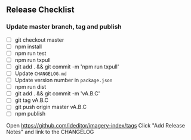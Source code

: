 ## Release Checklist

### Update master branch, tag and publish
- [ ] git checkout master
- [ ] npm install
- [ ] npm run test
- [ ] npm run txpull
- [ ] git add . && git commit -m 'npm run txpull'
- [ ] Update `CHANGELOG.md`
- [ ] Update version number in `package.json`
- [ ] npm run dist
- [ ] git add . && git commit -m 'vA.B.C'
- [ ] git tag vA.B.C
- [ ] git push origin master vA.B.C
- [ ] npm publish

Open https://github.com/ideditor/imagery-index/tags
Click "Add Release Notes" and link to the CHANGELOG
